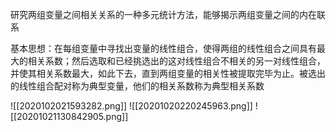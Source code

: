 研究两组变量之间相关关系的一种多元统计方法，能够揭示两组变量之间的内在联系

基本思想：在每组变量中寻找出变量的线性组合，使得两组的线性组合之间具有最大的相关系数；然后选取和已经挑选出的这对线性组合不相关的另一对线性组合，并使其相关系数最大，如此下去，直到两组变量的相关性被提取完毕为止。被选出的线性组合配对称为典型变量，他们的相关系数称为典型相关系数

![[2020102021593282.png]]
![[20201020220245963.png]]
![[20201021130842905.png]]

